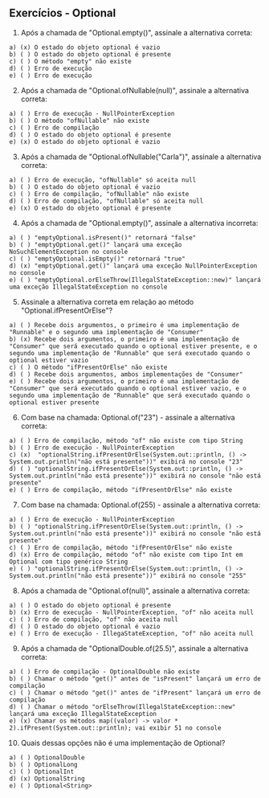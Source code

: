 ## Exercícios - Optional

1) Após a chamada de "Optional.empty()", assinale a alternativa correta:

```
a) (x) O estado do objeto optional é vazio
b) ( ) O estado do objeto optional é presente
c) ( ) O método "empty" não existe
d) ( ) Erro de execução
e) ( ) Erro de execução
```

2) Após a chamada de "Optional.ofNullable(null)", assinale a alternativa correta:

```
a) ( ) Erro de execução - NullPointerException
b) ( ) O método "ofNullable" não existe
c) ( ) Erro de compilação
d) ( ) O estado do objeto optional é presente
e) (x) O estado do objeto optional é vazio
```

3) Após a chamada de "Optional.ofNullable("Carla")", assinale a alternativa correta:

```
a) ( ) Erro de execução, "ofNullable" só aceita null
b) ( ) O estado do objeto optional é vazio
c) ( ) Erro de compilação, "ofNullable" não existe
d) ( ) Erro de compilação, "ofNullable" só aceita null
e) (x) O estado do objeto optional é presente
```

4) Após a chamada de "Optional.empty()", assinale a alternativa incorreta:

```
a) ( ) "emptyOptional.isPresent()" retornará "false"
b) ( ) "emptyOptional.get()" lançará uma exceção NoSuchElementException no console
c) ( ) "emptyOptional.isEmpty()" retornará "true"
d) (x) "emptyOptional.get()" lançará uma exceção NullPointerException no console
e) ( ) "emptyOptional.orElseThrow(IllegalStateException::new)" lançará uma exceção IllegalStateException no console
```

5) Assinale a alternativa correta em relação ao método "Optional.ifPresentOrElse"?

```
a) ( ) Recebe dois argumentos, o primeiro é uma implementação de "Runnable" e o segundo uma implementação de "Consumer"
b) (x) Recebe dois argumentos, o primeiro é uma implementação de "Consumer" que será executado quando o optional estiver presente, e o segundo uma implementação de "Runnable" que será executado quando o optional estiver vazio
c) ( ) O método "ifPresentOrElse" não existe
d) ( ) Recebe dois argumentos, ambos implementações de "Consumer"
e) ( ) Recebe dois argumentos, o primeiro é uma implementação de "Consumer" que será executado quando o optional estiver vazio, e o segundo uma implementação de "Runnable" que será executado quando o optional estiver presente
```

6) Com base na chamada: Optional<String>.of("23") - assinale a alternativa correta:

```
a) ( ) Erro de compilação, método "of" não existe com tipo String
b) ( ) Erro de execução - NullPointerException
c) (x)  "optionalString.ifPresentOrElse(System.out::println, () -> System.out.println("não está presente"))" exibirá no console "23"
d) ( ) "optionalString.ifPresentOrElse(System.out::println, () -> System.out.println("não está presente"))" exibirá no console "não está presente"
e) ( ) Erro de compilação, método "ifPresentOrElse" não existe
```

7) Com base na chamada: Optional<String>.of(255) - assinale a alternativa correta:

```
a) ( ) Erro de execução - NullPointerException
b) ( ) "optionalString.ifPresentOrElse(System.out::println, () -> System.out.println("não está presente"))" exibirá no console "não está presente"
c) ( ) Erro de compilação, método "ifPresentOrElse" não existe
d) (x) Erro de compilação, método "of" não existe com tipo Int em Optional com tipo genérico String
e) ( ) "optionalString.ifPresentOrElse(System.out::println, () -> System.out.println("não está presente"))" exibirá no console "255"
```

8) Após a chamada de "Optional.of(null)", assinale a alternativa correta:

```
a) ( ) O estado do objeto optional é presente
b) (x) Erro de execução - NullPointerException, "of" não aceita null
c) ( ) Erro de compilação, "of" não aceita null
d) ( ) O estado do objeto optional é vazio
e) ( ) Erro de execução - IllegaStateException, "of" não aceita null
```

9) Após a chamada de "OptionalDouble.of(25.5)", assinale a alternativa correta:

```
a) ( ) Erro de compilação - OptionalDouble não existe
b) ( ) Chamar o método "get()" antes de "isPresent" lançará um erro de compilação
c) ( ) Chamar o método "get()" antes de "ifPresent" lançará um erro de compilação
d) ( ) Chamar o método "orElseThrow(IllegalStateException::new" lançará uma exceção IllegalStateException
e) (x) Chamar os métodos map((valor) -> valor * 2).ifPresent(System.out::println); vai exibir 51 no console
```

10) Quais dessas opções não é uma implementação de Optional?

```
a) ( ) OptionalDouble
b) ( ) OptionalLong
c) ( ) OptionalInt
d) (x) OptionalString
e) ( ) Optional<String>
```

